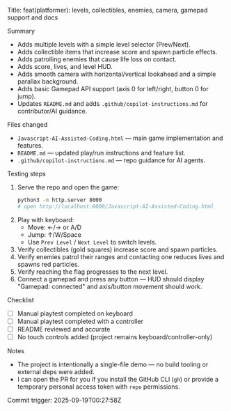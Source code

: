 Title: feat(platformer): levels, collectibles, enemies, camera, gamepad support and docs

Summary
- Adds multiple levels with a simple level selector (Prev/Next).
- Adds collectible items that increase score and spawn particle effects.
- Adds patrolling enemies that cause life loss on contact.
- Adds score, lives, and level HUD.
- Adds smooth camera with horizontal/vertical lookahead and a simple parallax background.
- Adds basic Gamepad API support (axis 0 for left/right, button 0 for jump).
- Updates `README.md` and adds `.github/copilot-instructions.md` for contributor/AI guidance.

Files changed
- `Javascript-AI-Assisted-Coding.html` — main game implementation and features.
- `README.md` — updated play/run instructions and feature list.
- `.github/copilot-instructions.md` — repo guidance for AI agents.

Testing steps
1. Serve the repo and open the game:
   ```bash
   python3 -m http.server 8000
   # open http://localhost:8000/Javascript-AI-Assisted-Coding.html
   ```
2. Play with keyboard:
   - Move: ←/→ or A/D
   - Jump: ↑/W/Space
   - Use `Prev Level` / `Next Level` to switch levels.
3. Verify collectibles (gold squares) increase score and spawn particles.
4. Verify enemies patrol their ranges and contacting one reduces lives and spawns red particles.
5. Verify reaching the flag progresses to the next level.
6. Connect a gamepad and press any button — HUD should display "Gamepad: connected" and axis/button movement should work.

Checklist
- [ ] Manual playtest completed on keyboard
- [ ] Manual playtest completed with a controller
- [ ] README reviewed and accurate
- [ ] No touch controls added (project remains keyboard/controller-only)

Notes
- The project is intentionally a single-file demo — no build tooling or external deps were added.
- I can open the PR for you if you install the GitHub CLI (`gh`) or provide a temporary personal access token with `repo` permissions.

Commit trigger: 2025-09-19T00:27:58Z
